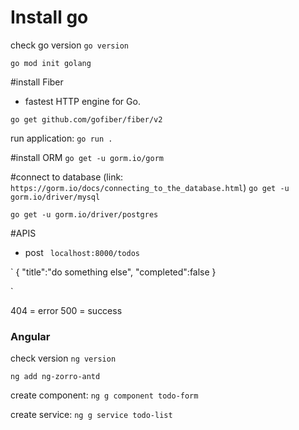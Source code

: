 
# Install go
check go version `go version`

`go mod init golang`

#install Fiber 
- fastest HTTP engine for Go.

`go get github.com/gofiber/fiber/v2`

run application: `go run .`

#install ORM
`go get -u gorm.io/gorm`

#connect to database (link: `https://gorm.io/docs/connecting_to_the_database.html`)
`go get -u gorm.io/driver/mysql`

`go get -u gorm.io/driver/postgres`


#APIS

- post ` localhost:8000/todos`

`
  {
    "title":"do something else",
    "completed":false
  }

`

404 = error
500 = success


### Angular ###

check version `ng version`

`ng add ng-zorro-antd`


create component:
`ng g component todo-form`

create service:
`ng g service todo-list`
